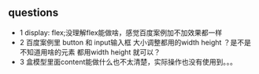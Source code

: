## questions ##
- 1 display: flex;没理解flex能做啥，感觉百度案例加不加效果都一样
- 2 百度案例里 button 和 input输入框 大小调整都用的width height ？是不是不知道用啥的元素 都用width height 就可以？
- 3 盒模型里面content能做什么也不太清楚，实际操作也没有使用到。。。



